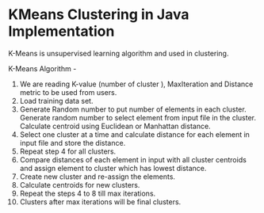 # KMeans Clustering in Java Implementation

K-Means is unsupervised learning algorithm and used in clustering.

K-Means Algorithm -

1. We are reading K-value (number of cluster ), MaxIteration and Distance metric to be used from users.
2. Load training data set.
3. Generate Random number to put number of elements in each cluster.
   Generate random number to select element from input file in the cluster.
   Calculate centroid using Euclidean or Manhattan distance.
4. Select one cluster at a time and calculate distance for each element in input file and store the distance.
5. Repeat step 4 for all clusters.
6. Compare distances of each element in input with all cluster centroids and assign element to cluster which has lowest distance.
7. Create new cluster and re-assign the elements.
8. Calculate centroids for new clusters.
9. Repeat the steps 4 to 8 till max iterations.
10. Clusters after max iterations will be final clusters.
